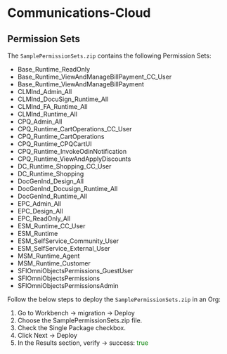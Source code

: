 # Communications-Cloud

## Permission Sets

The `SamplePermissionSets.zip` contains the following Permission Sets:
- Base_Runtime_ReadOnly
- Base_Runtime_ViewAndManageBillPayment_CC_User
- Base_Runtime_ViewAndManageBillPayment
- CLMInd_Admin_All
- CLMInd_DocuSign_Runtime_All
- CLMInd_FA_Runtime_All
- CLMInd_Runtime_All
- CPQ_Admin_All
- CPQ_Runtime_CartOperations_CC_User
- CPQ_Runtime_CartOperations
- CPQ_Runtime_CPQCartUI
- CPQ_Runtime_InvokeOdinNotification
- CPQ_Runtime_ViewAndApplyDiscounts
- DC_Runtime_Shopping_CC_User
- DC_Runtime_Shopping
- DocGenInd_Design_All
- DocGenInd_Docusign_Runtime_All
- DocGenInd_Runtime_All
- EPC_Admin_All
- EPC_Design_All
- EPC_ReadOnly_All
- ESM_Runtime_CC_User
- ESM_Runtime
- ESM_SelfService_Community_User
- ESM_SelfService_External_User
- MSM_Runtime_Agent
- MSM_Runtime_Customer
- SFIOmniObjectsPermissions_GuestUser
- SFIOmniObjectsPermissions
- SFIOmniObjectsPermissionsAdmin

Follow the below steps to deploy the `SamplePermissionSets.zip` in an Org:

1. Go to Workbench -> migration -> Deploy
2. Choose the SamplePermissionSets.zip file.
3. Check the Single Package checkbox.
4. Click Next -> Deploy
5. In the Results section, verify -> success: <span style="color: green;">true</span>
